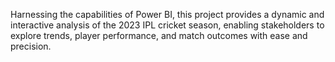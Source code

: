 Harnessing the capabilities of Power BI, this project provides a dynamic and interactive analysis of the 2023 IPL cricket season, enabling stakeholders to explore trends, player performance, and match outcomes with ease and precision.
